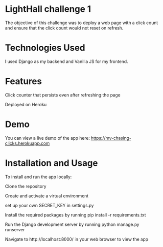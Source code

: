 # LightHall challenge 1
The objective of this challenge was to deploy a web page with a click count and ensure that the click count would not reset on refresh.

# Technologies Used
I used Django as my backend and Vanilla JS for my frontend.

# Features
Click counter that persists even after refreshing the page

Deployed on Heroku

# Demo
You can view a live demo of the app here: https://mv-chasing-clicks.herokuapp.com

# Installation and Usage
To install and run the app locally:

Clone the repository

Create and activate a virtual environment

set up your own SECRET_KEY in settings.py

Install the required packages by running pip install -r requirements.txt

Run the Django development server by running python manage.py runserver

Navigate to http://localhost:8000/ in your web browser to view the app
